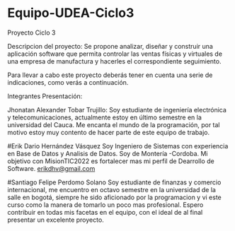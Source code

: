 # Equipo-UDEA-Ciclo3
Proyecto Ciclo 3

Descripcion del proyecto: 
Se propone analizar, diseñar y construir una aplicación software que permita controlar las ventas físicas y virtuales de una empresa de manufactura y hacerles el correspondiente seguimiento.

Para llevar a cabo este proyecto deberás tener en cuenta una serie de indicaciones, como verás a continuación. 

Integrantes Presentación:

Jhonatan Alexander Tobar Trujillo: Soy estudiante de ingeniería electrónica y telecomunicaciones, actualmente estoy en último semestre en la universidad del Cauca. Me encanta el mundo de la programación, por tal motivo estoy muy contento de hacer parte de este equipo de trabajo.

#Erik Dario Hernández Vásquez
Soy Ingeniero de Sistemas con experiencia en Base de Datos y Analisis de Datos. Soy de Montería -Cordoba. Mi objetivo con MisionTIC2022 es fortalecer mas mi perfil de Dearrollo de Software. erikdhv@gmail.com

#Santiago Felipe Perdomo Solano 
Soy estudiante de finanzas y comercio internacional, me encuentro en octavo semestre en la universidad de la salle en bogotá, siempre he sido aficionado por la programacion y vi este curso como la manera de tomarlo un poco mas profesional. Espero contribuir en todas mis facetas en el equipo, con el ideal de al final presentar un excelente proyecto. 
